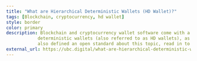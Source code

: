 ```yaml
---
title: "What are Hierarchical Deterministic Wallets (HD Wallet)?"
tags: [Blockchain, cryptocurrency, hd wallet]
style: border
color: primary
description: Blockchain and cryptocurrency wallet software come with a steep learning curve. In this article we will demystify hierarchical
            deterministic wallets (also referred to as HD wallets), as introduced in Bitcoin Improvement Proposal 32 (BIP32). Our team
            also defined an open standard about this topic, read in to find out.
external_url: https://ubc.digital/what-are-hierarchical-deterministic-wallets-hd-wallet/
---
```

